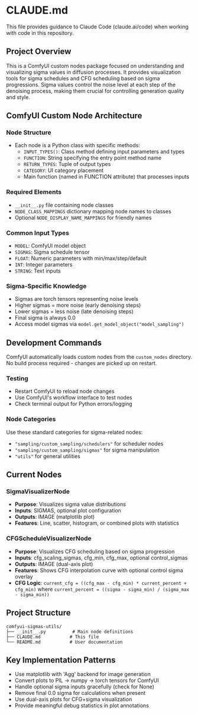 # CLAUDE.md

This file provides guidance to Claude Code (claude.ai/code) when working with code in this repository.

## Project Overview

This is a ComfyUI custom nodes package focused on understanding and visualizing sigma values in diffusion processes. It provides visualization tools for sigma schedules and CFG scheduling based on sigma progressions. Sigma values control the noise level at each step of the denoising process, making them crucial for controlling generation quality and style.

## ComfyUI Custom Node Architecture

### Node Structure
- Each node is a Python class with specific methods:
  - `INPUT_TYPES()`: Class method defining input parameters and types
  - `FUNCTION`: String specifying the entry point method name
  - `RETURN_TYPES`: Tuple of output types
  - `CATEGORY`: UI category placement
  - Main function (named in FUNCTION attribute) that processes inputs

### Required Elements
- `__init__.py` file containing node classes
- `NODE_CLASS_MAPPINGS` dictionary mapping node names to classes
- Optional `NODE_DISPLAY_NAME_MAPPINGS` for friendly names

### Common Input Types
- `MODEL`: ComfyUI model object
- `SIGMAS`: Sigma schedule tensor
- `FLOAT`: Numeric parameters with min/max/step/default
- `INT`: Integer parameters
- `STRING`: Text inputs

### Sigma-Specific Knowledge
- Sigmas are torch tensors representing noise levels
- Higher sigmas = more noise (early denoising steps)
- Lower sigmas = less noise (late denoising steps)  
- Final sigma is always 0.0
- Access model sigmas via `model.get_model_object("model_sampling")`

## Development Commands

ComfyUI automatically loads custom nodes from the `custom_nodes` directory. No build process required - changes are picked up on restart.

### Testing
- Restart ComfyUI to reload node changes
- Use ComfyUI's workflow interface to test nodes
- Check terminal output for Python errors/logging

### Node Categories
Use these standard categories for sigma-related nodes:
- `"sampling/custom_sampling/schedulers"` for scheduler nodes
- `"sampling/custom_sampling/sigmas"` for sigma manipulation
- `"utils"` for general utilities

## Current Nodes

### SigmaVisualizerNode
- **Purpose**: Visualizes sigma value distributions
- **Inputs**: SIGMAS, optional plot configuration
- **Outputs**: IMAGE (matplotlib plot)
- **Features**: Line, scatter, histogram, or combined plots with statistics

### CFGScheduleVisualizerNode  
- **Purpose**: Visualizes CFG scheduling based on sigma progression
- **Inputs**: cfg_scaling_sigmas, cfg_min, cfg_max, optional control_sigmas
- **Outputs**: IMAGE (dual-axis plot)
- **Features**: Shows CFG interpolation curve with optional control sigma overlay
- **CFG Logic**: `current_cfg = ((cfg_max - cfg_min) * current_percent + cfg_min)`
  where `current_percent = ((sigma - sigma_min) / (sigma_max - sigma_min))`

## Project Structure
```
comfyui-sigmas-utils/
├── __init__.py          # Main node definitions
├── CLAUDE.md           # This file  
└── README.md           # User documentation
```

## Key Implementation Patterns
- Use matplotlib with 'Agg' backend for image generation
- Convert plots to PIL → numpy → torch tensors for ComfyUI
- Handle optional sigma inputs gracefully (check for None)
- Remove final 0.0 sigma for calculations when present
- Use dual-axis plots for CFG+sigma visualization
- Provide meaningful debug statistics in plot annotations